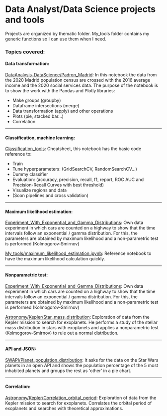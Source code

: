 # Data Analyst/Data Science projects and tools

Projects are organized by thematic folder.
My_tools folder contains my generic functions so I can use them when I need.

### Topics covered:

#### Data transformation: 
[DataAnalysis-DataScience/Padron_Madrid](https://github.com/javicebri/DataAnalysis-DataScience/tree/main/Padron_Madrid): In this notebook the data from the 2020 Madrid population census are crossed with the 2016 average income and the 2020 social services data. The purpose of the notebook is to show the work with the Pandas and Plotly libraries: 
- Make groups (groupby)
- Dataframe intersections (merge)
- Data transformation (apply) and other operations
- Plots (pie, stacked bar...)
- Correlation
___
#### Classification, machine learning:
[Classification_tools](https://github.com/javicebri/DataAnalysis-DataScience/tree/main/My_tools/Classification):
Cheatsheet, this notebook has the basic code reference to: 
- Train 
- Tune hyperparameters: (GridSearchCV, RandomSearchCV...)
- Dummy classifier
- Evaluation: (accuracy, precision, recall, f1, report, ROC AUC and Precision-Recall Curves with best threshold)
- Visualize regions and data
- (Soon pipelines and cross validation)

___
#### Maximum likelihood estimation:
[Experiment_With_Exponential_and_Gamma_Distributions](https://github.com/javicebri/DataAnalysis-DataScience/tree/main/Experiment_With_Exponential_and_Gamma_Distributions): 
Own data experiment in which cars are counted on a highway to show that the time intervals follow an exponential / gamma distribution. For this, the parameters are obtained by maximum likelihood and a non-parametric test is performed (Kolmogorov-Smirnov)

[My_tools/maximum_likelihood_estimation.ipynb](https://github.com/javicebri/DataAnalysis-DataScience/tree/main/My_tools/Maximum_likelihood_estimation): Reference notebook to have the maximum likelihood calculation quickly.
___      
#### Nonparametric test:
[Experiment_With_Exponential_and_Gamma_Distributions](https://github.com/javicebri/DataAnalysis-DataScience/tree/main/Experiment_With_Exponential_and_Gamma_Distributions): 
Own data experiment in which cars are counted on a highway to show that the time intervals follow an exponential / gamma distribution. For this, the parameters are obtained by maximum likelihood and a non-parametric test is performed (Kolmogorov-Smirnov)

[Astronomy/Kepler/Star_mass_distribution](https://github.com/javicebri/DataAnalysis-DataScience/tree/main/Astronomy/Kepler/Star_mass_distribution): 
Exploration of data from the Kepler mission to search for exoplanets. He performs a study of the stellar mass distribution in stars with exoplanets and applies a nonparametric test (Kolmogorov-Smirnov) to rule out a normal distribution.
___
#### API and JSON: 
[SWAPI/Planet_population_distribution](https://github.com/javicebri/DataAnalysis-DataScience/tree/main/SWAPI/Planet_population_distribution): It asks for the data on the Star Wars planets in an open API and shows the population percentage of the 5 most inhabited planets and groups the rest as 'other' in a pie chart. 
___      
#### Correlation:
[Astronomy/Kepler/Correlation_orbital_period](https://github.com/javicebri/DataAnalysis-DataScience/tree/main/Astronomy/Kepler/Star_mass_distribution): 
Exploration of data from the Kepler mission to search for exoplanets. Correlates the orbital period of exoplanets and searches with theoretical approximations.
 
    
